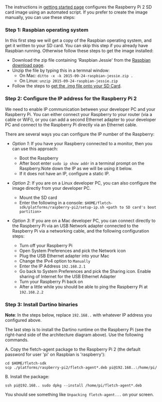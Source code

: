 The instructions in [getting started page](index.html) configures the Raspberry
Pi 2 SD card image using an automated script. If you prefer to create the image
manually, you can use these steps:

### Step 1: Raspbian operating system

In this first step we will get a copy of the Raspbian operating system, and get
it written to your SD card. You can skip this step if you already have Raspbian
running. Otherwise follow these steps to get the image installed:

* Download the zip file containing 'Raspbian Jessie' from the [Raspbian download
 page](https://www.raspberrypi.org/downloads/raspbian/).
* Unzip the file by typing this in a termnal window:
  * On Mac: ```ditto -x -k 2015-09-24-raspbian-jessie.zip .```
  * On Linux: ```unzip 2015-09-24-raspbian-jessie.zip```
* Follow the steps to [get the .img file onto your SD
 Card](https://www.raspberrypi.org/documentation/installation/installing-images/README.md).

### Step 2: Configure the IP address for the Raspberry Pi 2

We need to enable IP communication between your developer PC and your Raspberry
Pi. You can either connect your Raspberry to your router (via a cable or WiFi),
or you can add a second Ethernet adapter to your developer PC and connect to the
Raspberry Pi directly via an Ethernet cable.

There are several ways you can configure the IP number of the Raspberry:

* *Option 1*: If you have your Raspberry connected to a monitor, then you can use this approach:
  * Boot the Raspberry
  * After boot enter ```sudo ip show addr``` in a terminal prompt on the Raspberry.Note down the IP as we will be using it below.
  * If it does not have an IP, configure a static IP.

* *Option 2*: If you are on a Linux developer PC, you can also configure the image directly from your developer PC.
  * Mount the SD card
  * Enter the following in a console: ```$HOME/fletch-sdk/platforms/raspberry-pi2/setup-ip.sh <path to SD card's boot partition>```

* *Option 3*: If you are on a Mac developer PC, you can connect directly to the Raspberry Pi via an USB Network adapter connected to the Raspberry Pi via a networking cable, and the following configuration steps:
  * Turn off your Raspberry Pi
  * Open System Preferences and pick the Network icon
  * Plug the USB Ethernet adapter into your Mac
  * Change the IPv4 option to ```Manually```
  * Enter the IP Address ```192.168.2.1```
  * Go back to System Preferences and pick the Sharing icon. Enable sharing of Internet for the USB Ethernet Adapter
  * Turn your Raspberry Pi back on
  * After a little while you should be able to ping the Raspberry Pi at ```192.168.2.2```

### Step 3: Install Dartino binaries

**Note**: In the steps below, replace ```192.168..``` with whatever IP address you configured above.

The last step is to install the Dartino runtime on the Raspberry Pi (see the
right-hand side of the architecture diagram above). Use the following commands.

A. Copy the fletch-agent package to the Raspberry Pi 2 (the default password for
user 'pi' on Raspbian is 'raspberry'):

~~~
cd $HOME/fletch-sdk
scp ./platforms/raspberry-pi2/fletch-agent*.deb pi@192.168..:/home/pi/
~~~

B. Install the package:

~~~
ssh pi@192.168.. sudo dpkg --install /home/pi/fletch-agent*.deb
~~~

You should see something like ```Unpacking fletch-agent...``` on your screen.

